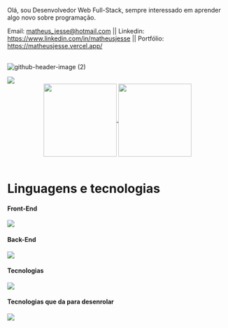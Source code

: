 <p>Olá, sou Desenvolvedor Web Full-Stack, sempre interessado em aprender algo novo sobre programação. </p>


Email: matheus_jesse@hotmail.com || Linkedin: https://www.linkedin.com/in/matheusjesse || Portfólio: https://matheusjesse.vercel.app/
<br><br/>

![github-header-image (2)](https://user-images.githubusercontent.com/28015951/170158432-8b8b8c6f-2d34-407a-9a46-1a51f1326864.png)
<div>
<a href="https://www.linkedin.com/in/matheusjesse/" target="_blank"><img src="https://img.shields.io/badge/-LinkedIn-%230077B5?style=for-the-badge&logo=linkedin&logoColor=white"></a> 
</div>  
<div align="center">
<a href="https://github.com/matheusjesse/github-readme-stats">
  <img height="167em" align="center" src="https://github-readme-stats.vercel.app/api?username=matheusjesse&show_icons=true&theme=slateorange"/>
</a>
<a href="https://github.com/matheusjesse/convoychat">
  <img height="167em" align="center" src="https://github-readme-stats.vercel.app/api/top-langs/?username=matheusjesse&layout=compact&langs_count=8&theme=slateorange"/>
</a>
</div>
<br/>
<h1>Linguagens e tecnologias</h1>
<h4>Front-End</h4>
<p align="start">  
  <a href="https://skillicons.dev">
    <img src="https://skillicons.dev/icons?i=html,css,styledcomponents,js,react,ts,nextjs,vite,tailwind&theme=light" />
  </a>
</p>
<h4>Back-End</h4>
<p align="start">
  <a href="https://skillicons.dev">
    <img src="https://skillicons.dev/icons?i=mysql,mongodb,postgres,express,nodejs,ts,sequelize&theme=light" />
  </a>
</p>
<h4>Tecnologias</h4>
<p align="start">
  <a href="https://skillicons.dev">
    <img src="https://skillicons.dev/icons?i=vscode,postman,linux,git,github,figma,docker&theme=light" />
  </a>
</p>
<h4>Tecnologias que da para desenrolar</h4>
<p align="start">
  <a href="https://skillicons.dev">
    <img src="https://skillicons.dev/icons?i=py,dotnet,cs&theme=light" />
  </a>
</p>

